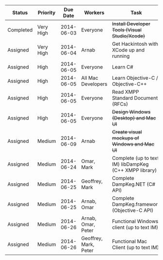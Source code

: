 | Status    | Priority  | Due Date   | Workers               | Task                                                      | Notes                                           
|-----------|-----------|------------|-----------------------|-----------------------------------------------------------|------------------------------------------------ 
| Completed | Very High | 2014-06-03 | Everyone              | <del>Install Developer Tools (Visual Studio/Xcode)</del>  |
| Assigned  | Very High | 2014-06-04 | Arnab                 | Get Hackintosh with XCode up and running                  |
| Assigned  | High      | 2014-06-05 | Everyone              | Learn C#                                                  |
| Assigned  | High      | 2014-06-05 | All Mac Developers    | Learn Objective-C / Objective-C++                         |
| Assigned  | High      | 2014-06-05 | Everyone              | Read XMPP Standard Documents (RFCs)                       |
| Assigned  | High      | 2014-06-05 | Everyone              | <del> Design Windows (Desktop) and Mac UI</del>           |
| Assigned  | Medium    | 2014-06-09 | Arnab                 | <del> Create visual mockups of Windows and Mac UI</del>   |
| Assigned  | Medium    | 2014-06-24 | Omar, Mark            | Complete (up to text IM) libDampKeg (C++ XMPP library)    |
| Assigned  | Medium    | 2014-06-25 | Geoffrey, Mark        | Complete DampKeg.NET (C# API)                             |
| Assigned  | Medium    | 2014-06-25 | Arnab, Omar           | Complete DampKeg.framework (Objective-C API)              |
| Assigned  | Medium    | 2014-06-26 | Arnab, Omar, Peter    | Functional Windows client (up to text IM)                 |
| Assigned  | Medium    | 2014-06-26 | Geoffrey, Mark, Peter | Functional Mac Client (up to text IM)                     |
